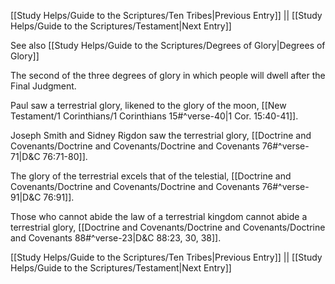 [[Study Helps/Guide to the Scriptures/Ten Tribes|Previous Entry]]  ||  [[Study Helps/Guide to the Scriptures/Testament|Next Entry]]

 See also [[Study Helps/Guide to the Scriptures/Degrees of Glory|Degrees of Glory]]

 The second of the three degrees of glory in which people will dwell after the Final Judgment.

 Paul saw a terrestrial glory, likened to the glory of the moon, [[New Testament/1 Corinthians/1 Corinthians 15#^verse-40|1 Cor. 15:40-41]].

 Joseph Smith and Sidney Rigdon saw the terrestrial glory, [[Doctrine and Covenants/Doctrine and Covenants/Doctrine and Covenants 76#^verse-71|D&C 76:71-80]].

 The glory of the terrestrial excels that of the telestial, [[Doctrine and Covenants/Doctrine and Covenants/Doctrine and Covenants 76#^verse-91|D&C 76:91]].

 Those who cannot abide the law of a terrestrial kingdom cannot abide a terrestrial glory, [[Doctrine and Covenants/Doctrine and Covenants/Doctrine and Covenants 88#^verse-23|D&C 88:23, 30, 38]].

[[Study Helps/Guide to the Scriptures/Ten Tribes|Previous Entry]]  ||  [[Study Helps/Guide to the Scriptures/Testament|Next Entry]]